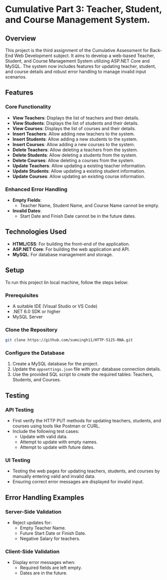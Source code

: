# Cumulative Part 3: Teacher, Student, and Course Management System.


## Overview

This project is the third assignment of the Cumulative Assessment for Back-End Web Development subject. It aims to develop a web-based Teacher, Student, and Course Management System utilizing ASP.NET Core and MySQL. The system now includes features for updating teacher, student, and course details and robust error handling to manage invalid input scenarios.


## Features
### Core Functionality
- **View Teachers**: Displays the list of teachers and their details.
- **View Students**: Displays the list of students and their details.
- **View Courses**: Displays the list of courses and their details.
- **Insert Teachers**: Allow adding new teachers to the system.
- **Insert Students**: Allow adding a new students to the system.
- **Insert Courses**: Allow adding a new courses to the system.
- **Delete Teachers**: Allow deleting a teachers from the system.
- **Delete Students**: Allow deleting a students from the system.
- **Delete Courses**: Allow deleting a courses from the system.
- **Update Teachers**: Allow updating a existing teacher information.
- **Update Students**: Allow updating a existing student information.
- **Update Courses**: Allow updating an existing course information.


### Enhanced Error Handling
- **Empty Fields**:
  - Teacher Name, Student Name, and Course Name cannot be empty.
- **Invalid Dates**:
  - Start Date and Finish Date cannot be in the future dates.


## Technologies Used
- **HTML/CSS**: For building the front-end of the application.
- **ASP.NET Core**: For building the web application and API.
- **MySQL**: For database management and storage.


## Setup
To run this project lin local machine, follow the steps below:

### Prerequisites
- A suitable IDE (Visual Studio or VS Code)
- .NET 6.0 SDK or higher
- MySQL Server


### Clone the Repository
```bash
git clone https://github.com/sumsingh11/HTTP-5125-RNA.git
```

### Configure the Database
1. Create a MySQL database for the project.
2. Update the `appsettings.json` file with your database connection details.
3. Use the provided SQL script to create the required tables: Teachers, Students, and Courses.


## Testing
### API Testing
- First verify the HTTP PUT methods for updating teachers, students, and courses using tools like Postman or CURL.
- Include the following test cases:
  - Update with valid data.
  - Attempt to update with empty names.
  - Attempt to update with future dates.

### UI Testing
- Testing the web pages for updating teachers, students, and courses by manually entering valid and invalid data.
- Ensuring correct error messages are displayed for invalid input.

## Error Handling Examples
### Server-Side Validation
- Reject updates for:
  - Empty Teacher Name.
  - Future Start Date or Finish Date.
  - Negative Salary for teachers.

### Client-Side Validation
- Display error messages when:
  - Required fields are left empty.
  - Dates are in the future.